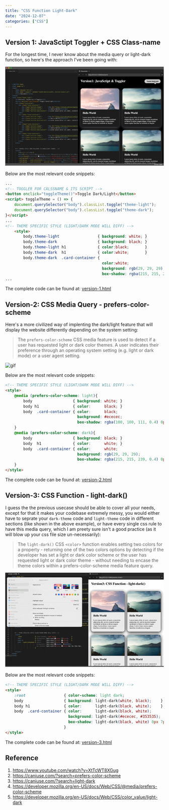 ```yaml
---
title: "CSS Function Light-Dark"
date: "2024-12-07"
categories: ["CSS"]
---
```




## Version 1: JavaSctipt Toggler + CSS Class-name

For the longest time, I never know about the media query or light-dark function, so here's the approach I've been going with: 

![version-1](version-1.gif)

Below are the most relevant code snippets:

```html
...
<!-- TOGGLER FOR CALSSNAME & ITS SCRIPT --> 
<button onclick="toggleTheme()">Toggle Dark/Light</button>
<script> toggleTheme = () => {
    document.querySelector("body").classList.toggle("theme-light");
    document.querySelector("body").classList.toggle("theme-dark");
}</script>
...
<!-- THEME SPECIFIC STYLE (LIGHT/DARK MODE WILL DIFF) -->
    <style>
        body.theme-light                 { background: white; }
        body.theme-dark                  { background: black; }
        body.theme-light h1              { color:black;       }
        body.theme-dark  h1              { color:white;       }
        body.theme-dark  .card-container {
                                           color:white;
                                           background: rgb(29, 29, 29);
                                           box-shadow: rgba(215, 215, 239, 0.4) 0px 7px 29px 0px; }
...
```

The complete code can be found at: [version-1.html](version-1.html)



## Version-2: CSS Media Query - prefers-color-scheme

Here's a more civilized way of implenting the dark/light feature that will display the website differently depending on the system setting: 

>    The `prefers-color-scheme` CSS media feature is used to detect if a user has requested light or dark color themes. A user indicates their preference through an operating system setting (e.g. light or dark mode) or a user agent setting.

![gif](version-2.gif)

Below are the most relevant code snippets:

```html
<!-- THEME SPECIFIC STYLE (LIGHT/DARK MODE WILL DIFF) -->
<style>
    @media (prefers-color-scheme: light){
        body                  { background: white; }
        body h1               { color:      black; }
        body  .card-container { color:      black;
                                background: #ececec;
                                box-shadow: rgba(100, 100, 111, 0.4) 0px 7px 29px 0px;}
    }
    @media (prefers-color-scheme: dark){
        body                  { background: black; }
        body  h1              { color:      white; }
        body  .card-container { color:      white;
                                background: rgb(29, 29, 29);
                                box-shadow: rgba(215, 215, 239, 0.4) 0px 7px 29px 0px;}
    }
</style>
```

The complete code can be found at: [version-2.html](version-2.html)





## Version-3: CSS Function - light-dark()

I guess the the previous usecase should be able to cover all your needs, except for that it makes your codebase extremely messy, you would either have to seprate your `dark-theme` code and `light-theme` code in different sections (like shown in the above example), or have every single css rule to have this media query, which I am preety sure isn't a good practice (as it will blow up your css file size un-necessarily):

>   The `light-dark()` CSS `<color>` function enables setting two colors for a property - returning one of the two colors options by detecting if the developer has set a light or dark color scheme or the user has requested light or dark color theme - without needing to encase the theme colors within a prefers-color-scheme media feature query. 

![gif](version-3.gif)

Below are the most relevant code snippets:

```html
<!-- THEME SPECIFIC STYLE (LIGHT/DARK MODE WILL DIFF) -->
<style>
    :root                 { color-scheme: light dark;                    }
    body                  { background: light-dark(white, black);    }
    body h1               { color:      light-dark(black, white);    }
    body  .card-container { color:      light-dark(black, white);
                            background: light-dark(#ececec, #353535);
                            box-shadow: light-dark(black, white) 0px 7px 29px 0px;
                          }
</style>
```

The complete code can be found at: [version-3.html](version-3.html)





## Reference

1.  https://www.youtube.com/watch?v=XtTcWT8XGug
2.  https://caniuse.com/?search=prefers-color-scheme
3.  https://caniuse.com/?search=light-dark
4.  https://developer.mozilla.org/en-US/docs/Web/CSS/@media/prefers-color-scheme
5.  https://developer.mozilla.org/en-US/docs/Web/CSS/color_value/light-dark
